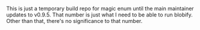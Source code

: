 This is just a temporary build repo for magic enum until the main maintainer updates to v0.9.5. That number is just what
I need to be able to run blobify. Other than that, there's no significance to that number.
